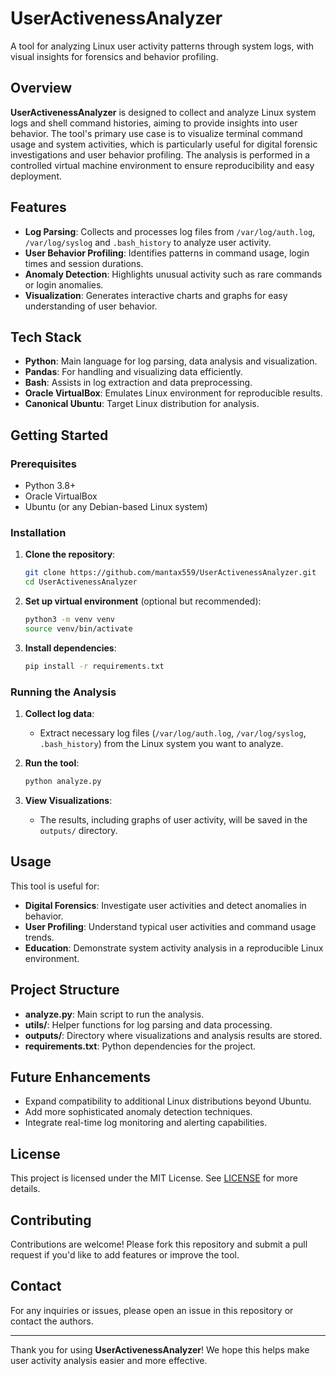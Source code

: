 # UserActivenessAnalyzer

A tool for analyzing Linux user activity patterns through system logs, with visual insights for forensics and behavior profiling.

## Overview

**UserActivenessAnalyzer** is designed to collect and analyze Linux system logs and shell command histories, aiming to provide insights into user behavior. The tool's primary use case is to visualize terminal command usage and system activities, which is particularly useful for digital forensic investigations and user behavior profiling. The analysis is performed in a controlled virtual machine environment to ensure reproducibility and easy deployment.

## Features

- **Log Parsing**: Collects and processes log files from `/var/log/auth.log`, `/var/log/syslog` and `.bash_history` to analyze user activity.
- **User Behavior Profiling**: Identifies patterns in command usage, login times and session durations.
- **Anomaly Detection**: Highlights unusual activity such as rare commands or login anomalies.
- **Visualization**: Generates interactive charts and graphs for easy understanding of user behavior.

## Tech Stack

- **Python**: Main language for log parsing, data analysis and visualization.
- **Pandas**: For handling and visualizing data efficiently.
- **Bash**: Assists in log extraction and data preprocessing.
- **Oracle VirtualBox**: Emulates Linux environment for reproducible results.
- **Canonical Ubuntu**: Target Linux distribution for analysis.

## Getting Started

### Prerequisites

- Python 3.8+
- Oracle VirtualBox
- Ubuntu (or any Debian-based Linux system)

### Installation

1. **Clone the repository**:
   ```bash
   git clone https://github.com/mantax559/UserActivenessAnalyzer.git
   cd UserActivenessAnalyzer
   ```
2. **Set up virtual environment** (optional but recommended):
   ```bash
   python3 -m venv venv
   source venv/bin/activate
   ```
3. **Install dependencies**:
   ```bash
   pip install -r requirements.txt
   ```

### Running the Analysis

1. **Collect log data**:
   - Extract necessary log files (`/var/log/auth.log`, `/var/log/syslog`, `.bash_history`) from the Linux system you want to analyze.

2. **Run the tool**:
   ```bash
   python analyze.py
   ```

3. **View Visualizations**:
   - The results, including graphs of user activity, will be saved in the `outputs/` directory.

## Usage

This tool is useful for:
- **Digital Forensics**: Investigate user activities and detect anomalies in behavior.
- **User Profiling**: Understand typical user activities and command usage trends.
- **Education**: Demonstrate system activity analysis in a reproducible Linux environment.

## Project Structure

- **analyze.py**: Main script to run the analysis.
- **utils/**: Helper functions for log parsing and data processing.
- **outputs/**: Directory where visualizations and analysis results are stored.
- **requirements.txt**: Python dependencies for the project.

## Future Enhancements

- Expand compatibility to additional Linux distributions beyond Ubuntu.
- Add more sophisticated anomaly detection techniques.
- Integrate real-time log monitoring and alerting capabilities.

## License

This project is licensed under the MIT License. See [LICENSE](LICENSE) for more details.

## Contributing

Contributions are welcome! Please fork this repository and submit a pull request if you'd like to add features or improve the tool.

## Contact

For any inquiries or issues, please open an issue in this repository or contact the authors.

---

Thank you for using **UserActivenessAnalyzer**! We hope this helps make user activity analysis easier and more effective.
